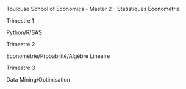 Toulouse School of Economics - Master 2 - Statistiques Econométrie

Trimestre 1

Python/R/SAS

Trimestre 2

Econométrie/Probabilité/Algèbre Linéaire

Trimestre 3

Data Mining/Optimisation

